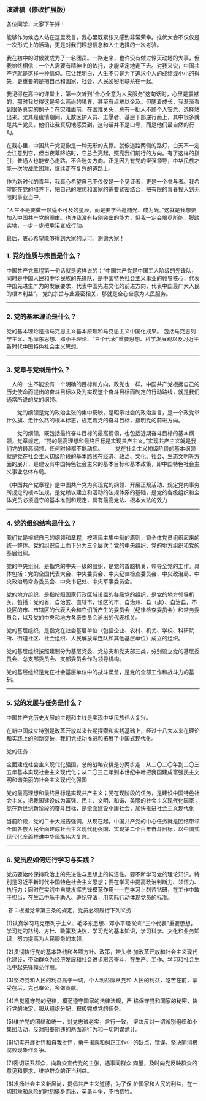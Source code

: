 
### 演讲稿（修改扩展版）

各位同学，大家下午好！

能够作为候选人站在这里发言，我心里既紧张又感到非常荣幸。推优大会不仅仅是一次形式上的活动，更是对我们理想信念和人生选择的一次考验。

我在初中的时候就成为了一名团员。一路走来，也许没有做过惊天动地的大事，但我始终相信：一个人需要有精神上的依托，才能坚定地走下去。对我来说，中国共产党就是这样一种信仰。它让我明白，人生不只是为了追求个人的成绩或小小的得失，更重要的是把自己和国家、社会、人民紧密地联系在一起。

我记得在高中的课堂上，第一次听到“全心全意为人民服务”这句话时，心里是震撼的。那时我觉得这是多么高尚的境界，甚至有点难以企及。但随着成长，我渐渐看到很多真实的例子：在灾难面前，在困难关头，总有一批人不顾个人安危、选择站出来。尤其是疫情期间，无数医护人员、志愿者、基层干部逆行而上，其中很多就是共产党员。他们让我真切地感受到，这句话并不是口号，而是他们最自然的行动。

在我心里，中国共产党更像是一种无形的支撑。就像道路两侧的路灯，白天不一定会注意到它，但当夜幕降临时，它总会亮起，照亮我们前行的方向。有了这样的指引，普通人也能安心走路，不会迷失方向。正是因为有党的坚强领导，中华民族才能一次次战胜困难，继续走在复兴的道路上。

作为新时代的青年，我真心希望自己不仅仅是一个见证者，更是一个参与者。我希望能在党的培养下，把自己的理想和国家的需要紧密结合，把有限的青春投入到无限的事业当中。

“人生不是要做一颗遥不可及的星辰，而是要学会追随光、成为光。”这就是我想要加入中国共产党的理由。也许我没有特别突出的能力，但我一定会竭尽所能，脚踏实地，一步一步把承诺变成行动。

最后，衷心希望能够得到大家的认可。谢谢大家！








### 1. 党的性质与宗旨是什么？

中国共产党章程第一句话就是这样说的：“中国共产党是中国工人阶级的先锋队，同时是中国人民和中华民族的先锋队，是中国特色社会主义事业的领导核心，代表中国先进生产力的发展要求，代表中国先进文化的前进方向，代表中国最广大人民的根本利益”。
党的宗旨与此紧密相关，那就是全心全意为人民服务。



---

### 2. 党的基本理论是什么？

党的基本理论是指马克思主义基本原理和马克思主义中国化成果。
包括马克思列宁主义、毛泽东思想、邓小平理论、“三个代表”重要思想、科学发展观以及习近平新时代中国特色社会主义思想。

---

### 3. 党章与党纲是什么？

　人的一生不能没有一个明确的目标和方向，政党也一样。中国共产党根据自己的历史使命而提出的奋斗目标以及为实现这个奋斗目标而制定的行动路线，就是我们通常所说的党的纲领。

　　党的纲领是党的政治主张的集中反映，是昭示社会的政治宣言，是一个政党举什么旗、走什么路的根本标志，规定着党的奋斗目标，指明党的前进方向。

　　党的纲领，既包括最终奋斗目标的最高纲领，也包括近期奋斗目标的基本纲领。党章规定，“党的最高理想和最终目标是实现共产主义。”实现共产主义就是我们党的最高纲领，任何时候都不能动摇。
　　党在社会主义初级阶段的基本纲领就是党在社会主义初级阶段的基本路线在经济、政治、文化、社会、生态文明等方面的展开，是建设有中国特色社会主义的基本目标和基本政策，即中国特色社会主义事业总体布局。


《中国共产党章程》是中国共产党为实现党的纲领、开展正规活动、规定党内事务所规定的根本法规，是党赖以建立和活动的法规体系的基础，是党的各级组织和全体党员必须遵守的基本准则和规定，具有最高党法、根本大法的效力


---

### 4. 党的组织结构是什么？

我们党是根据自己的纲领和章程，按照民主集中制的原则，将全体党员组织起来的统一整体。党的组织自上而下分为三个层次：党的中央组织、党的地方组织和党的基层组织。

党的中央组织，是指党的中央一级的组织，是党的首脑机关，领导全党的工作。具体包括：党的全国代表大会、中央委员会、中央纪律检查委员会、中央政治局、中央政治局常务委员会、中央书记处、中央军事委员会。

党的地方组织，是指按照国家行政区域设置的各级党的组织，是党的地方领导机关。包括：党的省、自治区、直辖市，设区的市、自治州、县（旗）、自治县，不设区的市、市辖区的代表大会和它们所产生的委员会（纪律检查委员会）和常务委员会，以及党的中央和地方各级委员会派出的代表机关。

党的基层组织，是指党在社会基层单位（包括企业、农村、机关、学校、科研院所、街道社区、社会组织、人民解放军连队和其他基层单位）成立的组织。

党的基层组织按照建制分为基层党委、党总支和党支部三类，分别设立党的基层委员会、总支部委员会、支部委员会作为领导机构。

党的基层组织是党在社会基层单位中的战斗堡垒，是党的全部工作和战斗力的基础。

---

### 5. 党的发展与任务是什么？
中国共产党历史发展的主题和主线是实现中华民族伟大复兴。

在新中国成立特别是改革开放以来长期探索和实践基础上，经过十八大以来在理论和实践上的创新突破，我们党成功推进和拓展了中国式现代化。







党的任务：

全面建成社会主义现代化强国，总的战略安排是分两步走：从二〇二〇年到二〇三五年基本实现社会主义现代化；从二〇三五年到本世纪中叶把我国建成富强民主文明和谐美丽的社会主义现代化强国

党的最高理想和最终目标是实现共产主义；党在现阶段的任务，是建设中国特色社会主义，把我国建设成为富强、民主、文明、和谐、美丽的社会主义现代化国家；党在新世纪新阶段的奋斗目标，是全面建设小康社会，加快推进社会主义现代化

当前阶段，党的二十大报告强调，从现在起，中国共产党的中心任务就是团结带领全国各族人民全面建成社会主义现代化强国、实现第二个百年奋斗目标，以中国式现代化全面推进中华民族伟大复兴。

---

### 6. 党员应如何进行学习与实践？

党员要始终保持政治上的先进性与思想上的纯洁性。要不断学习党的理论知识，特别是习近平新时代中国特色社会主义思想；要在学习中提高政治判断力、领悟力、执行力；同时在实践中自觉发挥先锋模范作用——在学习上刻苦钻研，在工作中敢于担当，在生活中乐于助人、遵纪守法，用实际行动体现党员的标准。





.答：根据党章第三条的规定，党员必须履行下列义务：

(1)认真学习马克思列宁主义、毛泽东思想、邓小平理 论和“三个代表”重要思想，学习党的路线、方针、政策及决议，学习党的基本知识，学习科学、文化和业务知识，努力提高为人民服务的本领。


(2)贯彻执行党的基本路线和各项方针、政策，带头参 加改革开放和社会主义现代化建设，带动群众为经济发展和社会进步艰苦奋斗，在生产、工作、学习和社会生活中起先锋模范作用。


(3)坚持党和人民的利益高于一切，个人利益服从党和 人民的利益，吃苦在前，享受在后，克己奉公，多做贡献。


(4)自觉遵守党的纪律，模范遵守国家的法律法规，严 格保守党和国家的秘密，执行党的决定，服从组织分配，积极完成党的任务。


(5)维护党的团结和统一，对党忠诚老实，言行一致， 坚决反对一切派别组织和小集团活动，反对阳奉阴违的两面派行为和一切阴谋诡计。


(6)切实开展批评和自我批评，勇于揭露和纠正工作中 的缺点、错误，坚决同消极腐败现象作斗争。


(7)密切联系群众，向群众宣传党的主张，遇事同群众 商量，及时向党反映群众的意见和要求，维护群众的正当利益。


(8)发扬社会主义新风尚，提倡共产主义道德，为了保 护国家和人民的利益，在一切困难和危险的时刻挺身而出，英勇斗争，不怕牺牲。